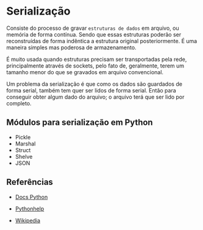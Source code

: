 # Serialização
  
Consiste do processo de gravar `estruturas de dados` em arquivo, ou memória de forma contínua. Sendo que essas estruturas poderão ser reconstruídas de forma indêntica a estrutura original posteriormente. É uma maneira simples mas poderosa de armazenamento.  

É muito usada quando estruturas precisam ser transportadas pela rede, principalmente através de sockets, pelo fato de, geralmente, terem um tamanho menor do que se gravados em arquivo convencional.  

Um problema da serialização é que como os dados são guardados de forma serial, também tem quer ser lidos de forma serial. Então para conseguir obter algum dado do arquivo; o arquivo terá que ser lido por completo.  

## Módulos para serialização em Python
  
- Pickle
- Marshal
- Struct
- Shelve
- JSON
  
## Referências
  
* [Docs Python](https://docs.python.org/3/library/pickle.html)  

* [Pythonhelp](https://pythonhelp.wordpress.com/2013/07/20/serializacao-de-objetos-em-python/)  

* [Wikipedia](https://pt.wikipedia.org/wiki/Serialização)